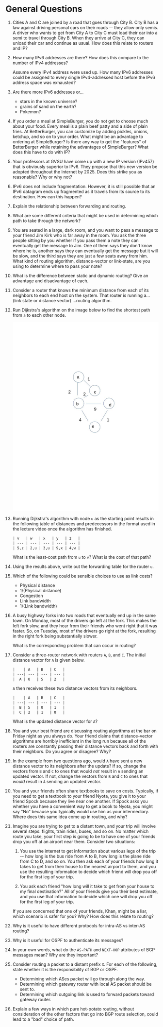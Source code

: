 # General Questions

1. Cities A and C are joined by a road that goes through City B.
   City B has a law against driving personal cars on their roads --
   they allow only semis.
   A driver who wants to get from City A to City C must load their car into
   a semi to travel through City B.
   When they arrive at City C, they can unload their car and continue as usual.
   How does this relate to routers and IP?

2. How many IPv6 addresses are there?
   How does this compare to the number of IPv4 addresses?

   Assume every IPv4 address were used up.
   How many IPv6 addresses could be assigned to every single IPv4-addressed
   host before the IPv6 address space was exhausted?

3. Are there more IPv6 addresses or...
    * stars in the known universe?
    * grains of sand on the earth?
    * Pokemon?

4. If you order a meal at SimpleBurger,
   you do not get to choose much about your food.
   Every meal is a plain beef patty and a side of plain fries.
   At BetterBurger,
   you can customize by adding pickles, onions, ketchup, and so on to your
   order.
   What might be an advantage to ordering at SimpleBurger?
   Is there any way to get the "features" of BetterBurger while retaining the
   advantages of SimpleBurger?
   What does this have to do with IP?

5. Your professors at GVSU have come up with a new IP version (IPv457) that is
   obviously superior to IPv6.
   They propose that this new version be adopted throughout the Internet by
   2025.
   Does this strike you as reasonable?
   Why or why not?

6. IPv6 does not include fragmentation.
   However, it is still possible that an IPv6 datagram ends up fragmented
   as it travels from its source to its destination.
   How can this happen?

<!--
7. An IPv6 address is usually broken into chunks of four hex digits with the
   chunks separated by colons.
   How many chunks of four are the addresses broken into?
   (Try to figure this out without looking it up --
   use what you know about the number of possible IPv6 addresses.)
-->

7. Explain the relationship between forwarding and routing.

8. What are some different criteria that might be used in determining which
   path to take through the network?

9. You are seated in a large, dark room,
   and you want to pass a message to your friend Jim Kirk who is far away in
   the room.
   You ask the three people sitting by you whether if you pass them a note they
   can eventually get the message to Jim.
   One of them says they don't know where he is,
   another says they can eventually get the message but it will be slow,
   and the third says they are just a few seats away from him.
   What kind of routing algorithm,
   distance-vector or link-state,
   are you using to determine where to pass your note?

10. What is the difference between static and dynamic routing?
   Give an advantage and disadvantage of each.

11. Consider a router that knows the minimum distance from each of its neighbors
    to each end host on the system.
    That router is running a... (link state or distance vector)
    ...routing algorithm.

12. Run Dijkstra's algorithm on the image below to find the shortest path from
    `a` to each other node.

    ![example graph](images/dijkstra-example-1.png)

13. Running Dijkstra's algorithm with node `u` as the starting point results in
    the following table of distances and predecessors in the format used in the
    lecture video once the algorithm has finished.
    ```
    | v   | w   | x   | y   | z   |
    | --- | --- | --- | --- | --- |
    | 5,z | 2,u | 3,u | 9,x | 4,w |
    ```
    What is the least-cost path from `u` to `v`?
    What is the cost of that path?

14. Using the results above,
    write out the forwarding table for the router `u`.

15. Which of the following could be sensible choices to use as link costs?
    * Physical distance
    * 1/(Physical distance)
    * Congestion
    * Link bandwidth
    * 1/(Link bandwidth)

16. A busy highway forks into two roads that eventually end up in the same
    town.
    On Monday, most of the drivers go left at the fork.
    This makes the left fork slow,
    and they hear from their friends who went right that it was faster.
    So, on Tuesday, most of the drivers go right at the fork,
    resulting in the right fork being substantially slower.

    What is the corresponding problem that can occur in routing?

17. Consider a three-router network with routers `A`, `B`, and `C`.
    The initial distance vector for `A` is given below.
    ```
    |    | A   | B   | C   |
    | ---| --- | --- | --- |
    |  A | 0   | 5   | 2   |
    ```
    `A` then receives these two distance vectors from its neighbors.
    ```
    |    | A   | B   | C   |
    | ---| --- | --- | --- |
    |  B | 5   | 0   | 1   |
    |  C | 2   | 1   | 0   |
    ```
    What is the updated distance vector for `A`?

18. You and your best friend are discussing routing algorithms at the bar on
    Friday night as you always do.
    Your friend claims that distance-vector algorithms are horribly inefficient
    in the long run because all of the routers are constantly passing their
    distance vectors back and forth with their neighbors.
    Do you agree or disagree? Why?

19. In the example from two questions ago,
    would `A` have sent a new distance vector to its neighbors after the
    update?
    If so, change the vectors from `B` and `C` to ones that would *not* result
    in `A` sending an updated vector.
    If not, change the vectors from `B` and `C` to ones that *would* result
    in `A` sending an updated vector.

20. You and your friends often share textbooks to save on costs.
    Typically, if you need to get a textbook to your friend Nyota,
    you give it to your friend Spock because they live near one another.
    If Spock asks you whether you have a convenient way to get a book to Nyota,
    you might say "No" because you typically would use him as your
    intermediary.
    Where does this same idea come up in routing, and why?

21. Imagine you are trying to get to a distant town,
    and your trip will involve several steps:
    flights, train rides, buses, and so on.
    No matter which route you take,
    your first step is going to be to have one of your friends drop you off at
    an airport near them.
    Consider two situations:

    1. You use the internet to get information about various legs of the
       trip -- how long is the bus ride from A to B,
       how long is the plane ride from C to D, and so on.
       You then ask each of your friends how long it takes to get from their
       house to the nearest airport to them,
       and you use the resulting information to decide which friend will drop
       you off for the first leg of your trip.

    2. You ask each friend "how long will it take to get from your house to my
       final destination?"
       All of your friends give you their best estimate,
       and you use that information to decide which one will drop you off for
       the first leg of your trip.

    If you are concerned that one of your friends, Khan, might be a liar,
    which scenario is safer for you? Why?
    How does this relate to routing?

22. Why is it useful to have different protocols for intra-AS vs inter-AS
    routing?

23. Why is it useful for OSPF to authenticate its messages?

24. In your own words, what do the `AS-PATH` and `NEXT-HOP` attributes of BGP
    messages mean?
    Why are they important?

25. Consider routing a packet to a distant prefix `X`.
    For each of the following, state whether it is the responsibility of BGP
    or OSPF.
    * Determining which ASes packet will go through along the way.
    * Determining which gateway router with local AS packet should be sent to.
    * Determining which outgoing link is used to forward packets toward gateway
      router.

26. Explain a few ways in which pure hot-potato routing,
    without consideration of the other factors that go into BGP route selection,
    could lead to a "bad" choice of path.
